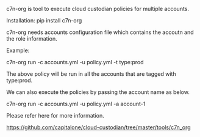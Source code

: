 c7n-org is tool to execute cloud custodian policies for multiple accounts.


Installation:  pip install c7n-org

c7n-org needs accounts configuration file which contains the accoutn and the role information.

Example:

c7n-org run -c accounts.yml -u policy.yml -t type:prod

The above policy will be run in all the accounts that are tagged with type:prod.

We can also execute the policies by passing the account name as below.

c7n-org run -c accounts.yml -u policy.yml -a account-1

Please refer here for more information.

https://github.com/capitalone/cloud-custodian/tree/master/tools/c7n_org
